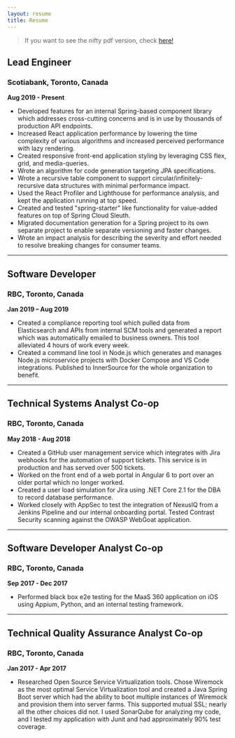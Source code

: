 ```yaml
---
layout: resume
title: Resume
---
```


> If you want to see the nifty pdf version, check [here!](https://josephharrisonlim.com/assets/resume.pdf)

## Lead Engineer

### Scotiabank, Toronto, Canada

__Aug 2019 - Present__


- Developed features for an internal Spring-based component library which addresses cross-cutting concerns and is in use by thousands of production API endpoints.
- Increased React application performance by lowering the time complexity of various algorithms and increased perceived performance with lazy rendering.
- Created responsive front-end application styling by leveraging CSS flex, grid, and media-queries.
- Wrote an algorithm for code generation targeting JPA specifications.
- Wrote a recursive table component to support circular/infinitely-recursive data structures with minimal performance impact.
- Used the React Profiler and Lighthouse for performance analysis, and kept the application running at top speed.
- Created and tested "spring-starter" like functionality for value-added features on top of Spring Cloud Sleuth.
- Migrated documentation generation for a Spring project to its own separate project to enable separate versioning and faster changes.
- Wrote an impact analysis for describing the severity and effort needed to resolve breaking changes for consumer teams.

----

## Software Developer

### RBC, Toronto, Canada

__Jan 2019 – Aug 2019__

- Created a compliance reporting tool which pulled data from Elasticsearch and APIs from internal SCM tools and generated a report which was automatically emailed to business owners. This tool alleviated 4 hours of work every week.
- Created a command line tool in Node.js which generates and manages Node.js microservice projects with Docker Compose and VS Code integrations. Published to InnerSource for the whole organization to benefit.

----

## Technical Systems Analyst Co-op

### RBC, Toronto, Canada

__May 2018 - Aug 2018__

- Created a GitHub user management service which integrates with Jira webhooks for the automation of support tickets. This service is in production and has served over 500 tickets.
- Worked on the front end of a web portal in Angular 6 to port over an older portal which no longer worked.
- Created a user load simulation for Jira using .NET Core 2.1 for the DBA to record database performance.
- Worked closely with AppSec to test the integration of NexusIQ from a Jenkins Pipeline and our internal onboarding portal. Tested Contrast Security scanning against the OWASP WebGoat application.

----

## Software Developer Analyst Co-op

### RBC, Toronto, Canada

__Sep 2017 - Dec 2017__

- Performed black box e2e testing for the MaaS 360 application on iOS using Appium, Python, and an internal testing framework.

----

## Technical Quality Assurance Analyst Co-op

### RBC, Toronto, Canada

__Jan 2017 - Apr 2017__

- Researched Open Source Service Virtualization tools. Chose Wiremock as the most optimal Service Virtualization tool and created a Java Spring Boot server which had the ability to boot multiple instances of Wiremock and provision them into server farms. This supported mutual SSL; nearly all the other choices did not. I used SonarQube for analyzing my code, and I tested my application with Junit and had approximately 90% test coverage.
